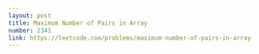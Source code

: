 ```yaml
---
layout: post
title: Maximum Number of Pairs in Array
number: 2341
link: https://leetcode.com/problems/maximum-number-of-pairs-in-array
---
```

